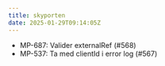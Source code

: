 ```yaml
---
title: skyporten
date: 2025-01-29T09:14:05Z
---
```

- MP-687: Valider externalRef (#568)
- MP-537: Ta med clientId i error log (#567)

